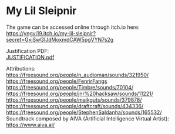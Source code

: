 # My Lil Sleipnir

The game can be accessed online through itch.io here:  
https://yngvi19.itch.io/my-lil-sleipnir?secret=GxjSwGIJdMoxmdCAW5pgVYN7s2g  

Justification PDF:  
[JUSTIFICATION.pdf](https://github.com/DonNinja/my-lil-sleipnir/files/7694410/JUSTIFICATION.pdf)  

Attributions:  
https://freesound.org/people/n_audioman/sounds/321950/   
https://freesound.org/people/FenrirFangs  
https://freesound.org/people/Timbre/sounds/70104/   
https://freesound.org/people/jnr%20hacksaw/sounds/11221/   
https://freesound.org/people/maikguts/sounds/379878/   
https://freesound.org/people/draftcraft/sounds/434336/   
https://freesound.org/people/StephenSaldanha/sounds/165532/  
Soundtrack composed by AIVA (Artificial Intelligence Virtual Artist):  
https://www.aiva.ai/
